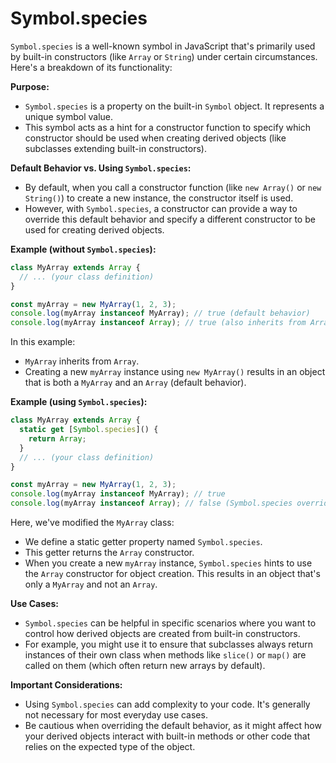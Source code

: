 # Symbol.species

`Symbol.species` is a well-known symbol in JavaScript that's primarily used by built-in constructors (like `Array` or `String`) under certain circumstances. Here's a breakdown of its functionality:

**Purpose:**

- `Symbol.species` is a property on the built-in `Symbol` object. It represents a unique symbol value.
- This symbol acts as a hint for a constructor function to specify which constructor should be used when creating derived objects (like subclasses extending built-in constructors).

**Default Behavior vs. Using `Symbol.species`:**

- By default, when you call a constructor function (like `new Array()` or `new String()`) to create a new instance, the constructor itself is used.
- However, with `Symbol.species`, a constructor can provide a way to override this default behavior and specify a different constructor to be used for creating derived objects.

**Example (without `Symbol.species`):**

```javascript
class MyArray extends Array {
  // ... (your class definition)
}

const myArray = new MyArray(1, 2, 3);
console.log(myArray instanceof MyArray); // true (default behavior)
console.log(myArray instanceof Array); // true (also inherits from Array)
```

In this example:

- `MyArray` inherits from `Array`.
- Creating a new `myArray` instance using `new MyArray()` results in an object that is both a `MyArray` and an `Array` (default behavior).

**Example (using `Symbol.species`):**

```javascript
class MyArray extends Array {
  static get [Symbol.species]() {
    return Array;
  }
  // ... (your class definition)
}

const myArray = new MyArray(1, 2, 3);
console.log(myArray instanceof MyArray); // true
console.log(myArray instanceof Array); // false (Symbol.species overrides)
```

Here, we've modified the `MyArray` class:

- We define a static getter property named `Symbol.species`.
- This getter returns the `Array` constructor.
- When you create a new `myArray` instance, `Symbol.species` hints to use the `Array` constructor for object creation. This results in an object that's only a `MyArray` and not an `Array`.

**Use Cases:**

- `Symbol.species` can be helpful in specific scenarios where you want to control how derived objects are created from built-in constructors.
- For example, you might use it to ensure that subclasses always return instances of their own class when methods like `slice()` or `map()` are called on them (which often return new arrays by default).

**Important Considerations:**

- Using `Symbol.species` can add complexity to your code. It's generally not necessary for most everyday use cases.
- Be cautious when overriding the default behavior, as it might affect how your derived objects interact with built-in methods or other code that relies on the expected type of the object.

